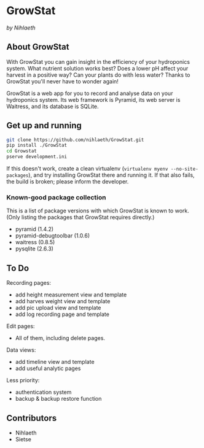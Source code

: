 GrowStat
========

*by Nihlaeth*

About GrowStat
--------------

With GrowStat you can gain insight in the efficiency of your hydroponics
system. What nutrient solution works best? Does a lower pH affect your
harvest in a positive way? Can your plants do with less water? Thanks to
GrowStat you'll never have to wonder again!

GrowStat is a web app for you to record and analyse data on your
hydroponics system. Its web framework is Pyramid, its web server is
Waitress, and its database is SQLite.

Get up and running
------------------

```sh
git clone https://github.com/nihlaeth/GrowStat.git
pip install ./GrowStat
cd Growstat
pserve development.ini
```

If this doesn't work, create a clean virtualenv (`virtualenv myenv
--no-site-packages`), and try installing GrowStat there and running it.
If that also fails, the build is broken; please inform the developer.

### Known-good package collection

This is a list of package versions with which GrowStat is known to work.
(Only listing the packages that GrowStat requires directly.)

* pyramid               (1.4.2)
* pyramid-debugtoolbar  (1.0.6)
* waitress              (0.8.5)
* pysqlite              (2.6.3)

To Do
--------

Recording pages:
* add height measurement view and template
* add harves weight view and template
* add pic upload view and template
* add log recording page and template

Edit pages:
* All of them, including delete pages.

Data views:
* add timeline view and template
* add useful analytic pages

Less priority:
* authentication system
* backup & backup restore function

Contributors
------------

* Nihlaeth
* Sietse
